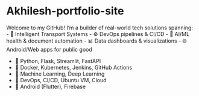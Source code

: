 # Akhilesh-portfolio-site
Welcome to my GitHub! I’m a builder of real-world tech solutions spanning: - 🚦 Intelligent Transport Systems - ⚙️ DevOps pipelines &amp; CI/CD - 🧠 AI/ML health &amp; document automation - 📊 Data dashboards &amp; visualizations - 🌐 Android/Web apps for public good
- 🐍 Python, Flask, Streamlit, FastAPI
- 🐳 Docker, Kubernetes, Jenkins, GitHub Actions
- 🧠 Machine Learning, Deep Learning
- 🧰 DevOps, CI/CD, Ubuntu VM, Cloud
- 📱 Android (Flutter), Firebase
